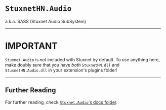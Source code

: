 # `StuxnetHN.Audio`
a.k.a. SASS (Stuxnet Audio SubSystem)

---

# IMPORTANT
`Stuxnet.Audio` is *not* included with Stuxnet by default. To use anything here, make doubly sure that you have *both* `StuxnetHN.dll` and `StuxnetHN.Audio.dll` in your extension's plugins folder!

---

## Further Reading
For further reading, check [`Stuxnet.Audio`'s docs folder](../../Stuxnet.Audio/docs/).